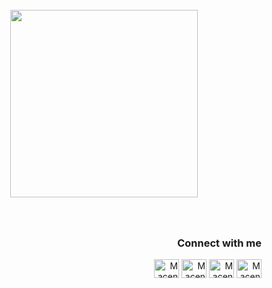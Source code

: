 <br clear="both">

<div align="center">
  <img height="300" src="https://github.com/niiell/My-Link-Tree/blob/main/ico/xK.gif"  />
</div>

###

<br clear="both">


###

<h3 align="right">Connect with me</h3>
<p align="right">
<a href="https://fb.com/danielneubie" target="_blank"><img align="center" src="https://simpleicons.org/icons/facebook.svg" alt="Maceng Facebook" height="30" width="40" /></a>
<a href="https://instagram.com/maceeeeng" target="_blank"><img align="center" src="https://simpleicons.org/icons/instagram.svg" alt="Maceng Instagram" height="30" width="40" /></a>
<a href="https://wa.me/6285161602919" target="_blank"><img align="center" src="https://simpleicons.org/icons/whatsapp.svg" alt="Maceng Whatsapp" height="30" width="40" /></a>
<a href="https://t.me/ceng29" target="_blank"><img align="center" src="https://simpleicons.org/icons/telegram.svg" alt="Maceng Telegram" height="30" width="40" /></a>
</p>
